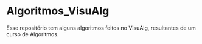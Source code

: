 # Algoritmos_VisuAlg
Esse repositório tem alguns algoritmos feitos no VisuAlg, resultantes de um curso de Algoritmos.
